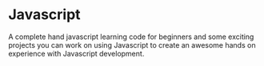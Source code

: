 # Javascript
A complete hand javascript learning code for beginners and some exciting projects you can work on using Javascript to create an awesome hands on experience with Javascript development. 
